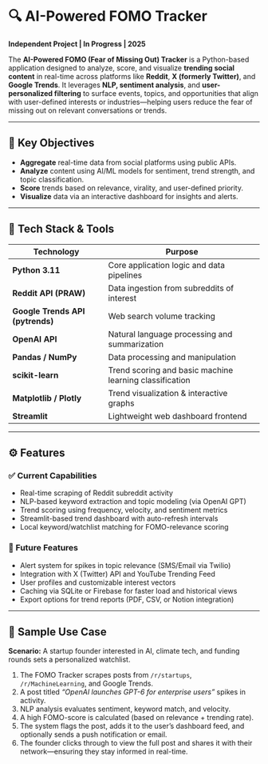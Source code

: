 # 🔍 AI-Powered FOMO Tracker

**Independent Project | In Progress | 2025**

The **AI-Powered FOMO (Fear of Missing Out) Tracker** is a Python-based application designed to analyze, score, and visualize **trending social content** in real-time across platforms like **Reddit**, **X (formerly Twitter)**, and **Google Trends**. It leverages **NLP, sentiment analysis**, and **user-personalized filtering** to surface events, topics, and opportunities that align with user-defined interests or industries—helping users reduce the fear of missing out on relevant conversations or trends.

---

## 🧠 Key Objectives

- **Aggregate** real-time data from social platforms using public APIs.
- **Analyze** content using AI/ML models for sentiment, trend strength, and topic classification.
- **Score** trends based on relevance, virality, and user-defined priority.
- **Visualize** data via an interactive dashboard for insights and alerts.

---

## 🧰 Tech Stack & Tools

| Technology             | Purpose                                                   |
|------------------------|------------------------------------------------------------|
| **Python 3.11**         | Core application logic and data pipelines                 |
| **Reddit API (PRAW)**   | Data ingestion from subreddits of interest                |
| **Google Trends API (pytrends)** | Web search volume tracking                     |
| **OpenAI API**          | Natural language processing and summarization             |
| **Pandas / NumPy**      | Data processing and manipulation                          |
| **scikit-learn**        | Trend scoring and basic machine learning classification   |
| **Matplotlib / Plotly** | Trend visualization & interactive graphs                  |
| **Streamlit**           | Lightweight web dashboard frontend                        |

---

## ⚙️ Features

### ✅ Current Capabilities

- Real-time scraping of Reddit subreddit activity
- NLP-based keyword extraction and topic modeling (via OpenAI GPT)
- Trend scoring using frequency, velocity, and sentiment metrics
- Streamlit-based trend dashboard with auto-refresh intervals
- Local keyword/watchlist matching for FOMO-relevance scoring

### 🚀 Future Features

- Alert system for spikes in topic relevance (SMS/Email via Twilio)
- Integration with X (Twitter) API and YouTube Trending Feed
- User profiles and customizable interest vectors
- Caching via SQLite or Firebase for faster load and historical views
- Export options for trend reports (PDF, CSV, or Notion integration)

---

## 🧠 Sample Use Case

**Scenario:** A startup founder interested in AI, climate tech, and funding rounds sets a personalized watchlist.

1. The FOMO Tracker scrapes posts from `/r/startups`, `/r/MachineLearning`, and Google Trends.
2. A post titled *“OpenAI launches GPT-6 for enterprise users”* spikes in activity.
3. NLP analysis evaluates sentiment, keyword match, and velocity.
4. A high FOMO-score is calculated (based on relevance + trending rate).
5. The system flags the post, adds it to the user’s dashboard feed, and optionally sends a push notification or email.
6. The founder clicks through to view the full post and shares it with their network—ensuring they stay informed in real-time.

